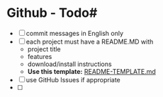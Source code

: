 # Github - Todo#

- [ ] commit messages in English only
- [ ] each project must have a README.MD with
    - project title
    - features
    - download/install instructions
    - **Use this template:** [README-TEMPLATE.md](https://github.com/I4-Projektseminar-HHU-2016/infos/blob/master/README-TEMPLATE.md)
- [ ] use GitHub Issues if appropriate
- [ ] 